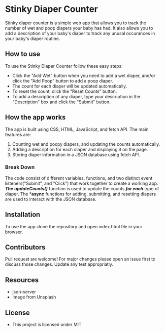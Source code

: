 # Stinky Diaper Counter
Stinky diaper counter is a simple web app that allows you to track the number of wet and poop diapers your baby has had. It also allows you to add a description of your baby's diaper to track any unusal occurances in your baby's diaper routine.

## How to use
To use the Stinky Diaper Counter follow these easy steps:

- Click the "Add Wet" button when you need to add a wet diaper, and/or click the "Add Poop" button to add a poop diaper.
- The count for each diaper will be updated automatically.
- To reset the count, click the "Reset Counts" button.
- To add a description of any diaper, type your description in the "Description" box and click the "Submit" button.

## How the app works
The app is built using CSS, HTML, JavaScript, and fetch API. The main features are:

1. Counting wet and poopy diapers, and updating the counts automatically.
2. Adding a description for each diaper and displaying it on the page.
3. Storing diaper information in a JSON database using fetch API.

### Break Down
The code consist of different variables, functions, and two distinct event listeners("Submit", and "Click") that work together to create a working app. ***The updateCounts()*** function is used to update the counts ***for each*** type of diaper. The ***async** functions for adding, submitting, and resetting diapers are used to interact with the JSON database.

## Installation
To use the app clone the repository and open index.html file in your browser.

## Contributors
Pull request are welcome! For major changes please open an issue first to discuss those changes. Update any test appropriatly.

## Resources
* json-server
* Image from Unsplash

## License
 - This project is licensed under MIT